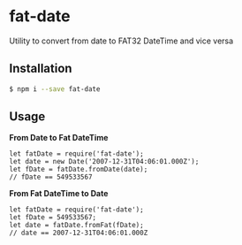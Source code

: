 # fat-date
Utility to convert from date to FAT32 DateTime and vice versa

## Installation

```bash
$ npm i --save fat-date
```

## Usage

**From Date to Fat DateTime**

```NodeJs
let fatDate = require('fat-date');
let date = new Date('2007-12-31T04:06:01.000Z');
let fDate = fatDate.fromDate(date);
// fDate == 549533567
```

**From Fat DateTime  to Date**

```NodeJs
let fatDate = require('fat-date');
let fDate = 549533567;
let date = fatDate.fromFat(fDate);
// date == 2007-12-31T04:06:01.000Z
```
